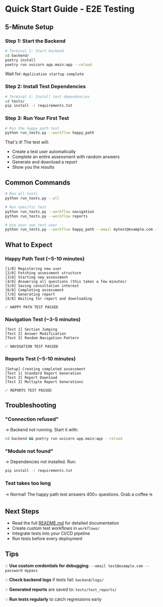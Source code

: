 # Quick Start Guide - E2E Testing

## 5-Minute Setup

### Step 1: Start the Backend

```bash
# Terminal 1: Start backend
cd backend/
poetry install
poetry run uvicorn app.main:app --reload
```

Wait for: `Application startup complete`

### Step 2: Install Test Dependencies

```bash
# Terminal 2: Install test dependencies
cd tests/
pip install -r requirements.txt
```

### Step 3: Run Your First Test

```bash
# Run the happy path test
python run_tests.py --workflow happy_path
```

That's it! The test will:
- Create a test user automatically
- Complete an entire assessment with random answers
- Generate and download a report
- Show you the results

## Common Commands

```bash
# Run all tests
python run_tests.py --all

# Run specific test
python run_tests.py --workflow navigation
python run_tests.py --workflow reports

# Use your own test user
python run_tests.py --workflow happy_path --email mytest@example.com --password mypassword
```

## What to Expect

### Happy Path Test (~5-10 minutes)
```
[1/8] Registering new user
[2/8] Fetching assessment structure
[3/8] Starting new assessment
[4/8] Answering all questions (this takes a few minutes)
[5/8] Saving consultation interest
[6/8] Completing assessment
[7/8] Generating report
[8/8] Waiting for report and downloading

✅ HAPPY PATH TEST PASSED
```

### Navigation Test (~3-5 minutes)
```
[Test 1] Section Jumping
[Test 2] Answer Modification
[Test 3] Random Navigation Pattern

✅ NAVIGATION TEST PASSED
```

### Reports Test (~5-10 minutes)
```
[Setup] Creating completed assessment
[Test 1] Standard Report Generation
[Test 2] Report Download
[Test 3] Multiple Report Generations

✅ REPORTS TEST PASSED
```

## Troubleshooting

### "Connection refused"
→ Backend not running. Start it with:
```bash
cd backend && poetry run uvicorn app.main:app --reload
```

### "Module not found"
→ Dependencies not installed. Run:
```bash
pip install -r requirements.txt
```

### Test takes too long
→ Normal! The happy path test answers 400+ questions. Grab a coffee ☕

## Next Steps

- Read the full [README.md](README.md) for detailed documentation
- Create custom test workflows in `workflows/`
- Integrate tests into your CI/CD pipeline
- Run tests before every deployment

## Tips

💡 **Use custom credentials for debugging**: `--email test@example.com --password mypass`

💡 **Check backend logs** if tests fail: `backend/logs/`

💡 **Generated reports** are saved to: `tests/test_reports/`

💡 **Run tests regularly** to catch regressions early
